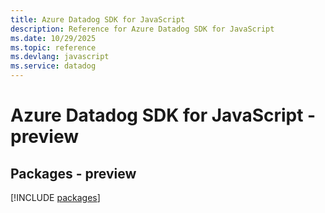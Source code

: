 ```yaml
---
title: Azure Datadog SDK for JavaScript
description: Reference for Azure Datadog SDK for JavaScript
ms.date: 10/29/2025
ms.topic: reference
ms.devlang: javascript
ms.service: datadog
---
```

# Azure Datadog SDK for JavaScript - preview
## Packages - preview
[!INCLUDE [packages](datadog-index.md)]